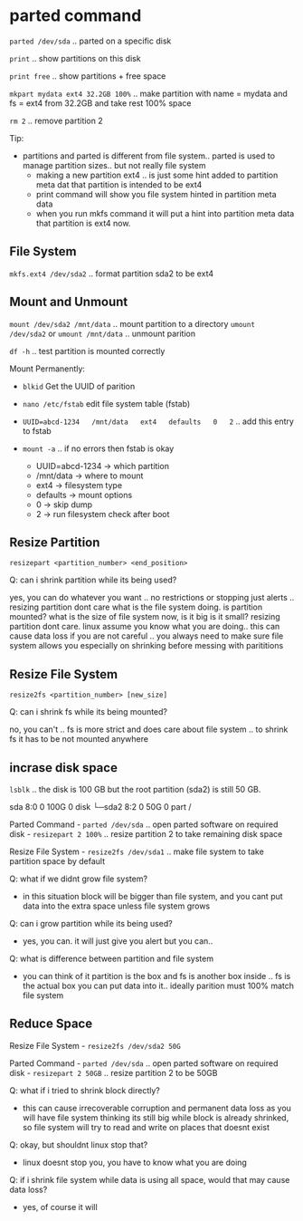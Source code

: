 # parted command

`parted /dev/sda` .. parted on a specific disk

`print` .. show partitions on this disk

`print free` .. show partitions + free space

`mkpart mydata ext4 32.2GB 100%` .. make partition with name = mydata and fs = ext4 from 32.2GB and take rest 100% space

`rm 2` .. remove partition 2

Tip:
- partitions and parted is different from file system.. parted is used to manage partition sizes.. but not really file system
    - making a new partition ext4 .. is just some hint added to partition meta dat that partition is intended to be ext4
    - print command will show you file system hinted in partition meta data
    - when you run mkfs command it will put a hint into partition meta data that partition is ext4 now.

## File System

`mkfs.ext4 /dev/sda2` .. format partition sda2 to be ext4

## Mount and Unmount

`mount /dev/sda2 /mnt/data` .. mount partition to a directory
`umount /dev/sda2` or `umount /mnt/data` .. unmount parition

`df -h` .. test partition is mounted correctly

Mount Permanently:
- `blkid` Get the UUID of parition
- `nano /etc/fstab` edit file system table (fstab)
- `UUID=abcd-1234   /mnt/data   ext4   defaults   0   2` .. add this entry to fstab
- `mount -a` .. if no errors then fstab is okay

    - UUID=abcd-1234 → which partition
    - /mnt/data → where to mount
    - ext4 → filesystem type
    - defaults → mount options
    - 0 → skip dump
    - 2 → run filesystem check after boot

## Resize Partition

`resizepart <partition_number> <end_position>`

Q: can i shrink partition while its being used?

yes, you can do whatever you want .. no restrictions or stopping just alerts .. resizing partition dont care what is the file system doing. is partition mounted? what is the size of file system now, is it big is it small? resizing partition dont care. linux assume you know what you are doing.. this can cause data loss if you are not careful .. you always need to make sure file system allows you especially on shrinking before messing with parititions


## Resize File System

`resize2fs <partition_number> [new_size]`

Q: can i shrink fs while its being mounted?

no, you can't .. fs is more strict and does care about file system .. to shrink fs it has to be not mounted anywhere



## incrase disk space
`lsblk` .. the disk is 100 GB but the root partition (sda2) is still 50 GB.

sda     8:0   0   100G  0 disk
└─sda2  8:2   0    50G  0 part / 

Parted Command
    - `parted /dev/sda` .. open parted software on required disk 
    - `resizepart 2 100%` .. resize partition 2 to take remaining disk space

Resize File System
    - `resize2fs /dev/sda1` .. make file system to take partition space by default

Q: what if we didnt grow file system?
 - in this situation block will be bigger than file system, and you cant put data into the extra space unless file system grows

Q: can i grow partition while its being used?
 - yes, you can. it will just give you alert but you can..

Q: what is difference between partition and file system
 - you can think of it partition is the box and fs is another box inside .. fs is the actual box you can put data into it.. ideally parition must 100% match file system


## Reduce Space

Resize File System
    - `resize2fs /dev/sda2 50G`
 
Parted Command
    - `parted /dev/sda` .. open parted software on required disk
    - `resizepart 2 50GB` .. resize partition 2 to be 50GB

Q: what if i tried to shrink block directly?
 - this can cause irrecoverable corruption and permanent data loss as you will have file system thinking its still big while block is already shrinked, so file system will try to read and write on places that doesnt exist

Q: okay, but shouldnt linux stop that?
 - linux doesnt stop you, you have to know what you are doing

Q: if i shrink file system while data is using all space, would that may cause data loss?
 - yes, of course it will